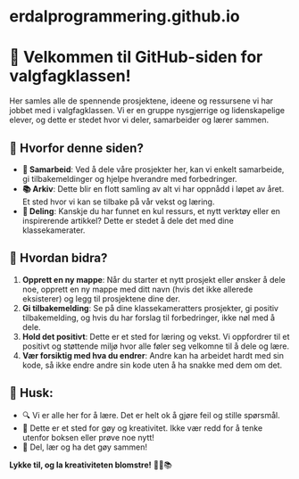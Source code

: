 # erdalprogrammering.github.io

# 🚀 Velkommen til GitHub-siden for valgfagklassen!

Her samles alle de spennende prosjektene, ideene og ressursene vi har jobbet med i valgfagklassen. Vi er en gruppe nysgjerrige og lidenskapelige elever, og dette er stedet hvor vi deler, samarbeider og lærer sammen.

## 🌟 Hvorfor denne siden?

- **🤝 Samarbeid**: Ved å dele våre prosjekter her, kan vi enkelt samarbeide, gi tilbakemeldinger og hjelpe hverandre med forbedringer.
- **📚 Arkiv**: Dette blir en flott samling av alt vi har oppnådd i løpet av året. Et sted hvor vi kan se tilbake på vår vekst og læring.
- **🔗 Deling**: Kanskje du har funnet en kul ressurs, et nytt verktøy eller en inspirerende artikkel? Dette er stedet å dele det med dine klassekamerater.

## 📝 Hvordan bidra?

1. **Opprett en ny mappe**: Når du starter et nytt prosjekt eller ønsker å dele noe, opprett en ny mappe med ditt navn (hvis det ikke allerede eksisterer) og legg til prosjektene dine der.
2. **Gi tilbakemelding**: Se på dine klassekameratters prosjekter, gi positiv tilbakemelding, og hvis du har forslag til forbedringer, ikke nøl med å dele.
3. **Hold det positivt**: Dette er et sted for læring og vekst. Vi oppfordrer til et positivt og støttende miljø hvor alle føler seg velkomne til å dele og lære.
4. **Vær forsiktig med hva du endrer**: Andre kan ha arbeidet hardt med sin kode, så ikke endre andre sin kode uten å ha snakke med dem om det.

## 🌈 Husk:

- 🔍 Vi er alle her for å lære. Det er helt ok å gjøre feil og stille spørsmål.
- 🎨 Dette er et sted for gøy og kreativitet. Ikke vær redd for å tenke utenfor boksen eller prøve noe nytt!
- 🎉 Del, lær og ha det gøy sammen!

**Lykke til, og la kreativiteten blomstre!** 🌸🎉📚
